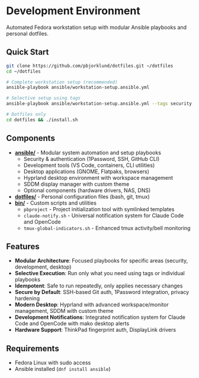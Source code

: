 # Development Environment

Automated Fedora workstation setup with modular Ansible playbooks and personal dotfiles.

## Quick Start

```bash
git clone https://github.com/pbjorklund/dotfiles.git ~/dotfiles
cd ~/dotfiles

# Complete workstation setup (recommended)
ansible-playbook ansible/workstation-setup.ansible.yml

# Selective setup using tags
ansible-playbook ansible/workstation-setup.ansible.yml --tags security,development

# Dotfiles only
cd dotfiles && ./install.sh
```

## Components

- **[ansible/](ansible/)** - Modular system automation and setup playbooks
  - Security & authentication (1Password, SSH, GitHub CLI)
  - Development tools (VS Code, containers, CLI utilities)
  - Desktop applications (GNOME, Flatpaks, browsers)
  - Hyprland desktop environment with workspace management
  - SDDM display manager with custom theme
  - Optional components (hardware drivers, NAS, DNS)
- **[dotfiles/](dotfiles/)** - Personal configuration files (bash, git, tmux)
- **[bin/](bin/)** - Custom scripts and utilities
  - `pbproject` - Project initialization tool with symlinked templates
  - `claude-notify.sh` - Universal notification system for Claude Code and OpenCode
  - `tmux-global-indicators.sh` - Enhanced tmux activity/bell monitoring

## Features

- **Modular Architecture**: Focused playbooks for specific areas (security, development, desktop)
- **Selective Execution**: Run only what you need using tags or individual playbooks
- **Idempotent**: Safe to run repeatedly, only applies necessary changes
- **Secure by Default**: SSH-based Git auth, 1Password integration, privacy hardening
- **Modern Desktop**: Hyprland with advanced workspace/monitor management, SDDM with custom theme
- **Development Notifications**: Integrated notification system for Claude Code and OpenCode with mako desktop alerts
- **Hardware Support**: ThinkPad fingerprint auth, DisplayLink drivers

## Requirements

- Fedora Linux with sudo access
- Ansible installed (`dnf install ansible`)
